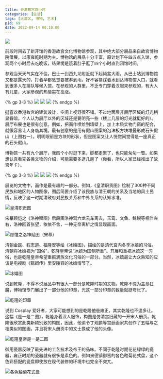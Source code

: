 ```yaml
---
title: 香港故宫四小时
categories: [生活]
tags: [大湾区, 博物, 艺术]
pid: 69
date: 2022-09-14 00:10:00
---
```


![](https://cdn.pinlyu.com/posts/2022/69-hkpm.webp)

前段时间去了新开馆的香港故宫文化博物馆参观，其中绝大部分展品来自故宫博物院借展，以康雍乾时期为主。博物馆的展品十分丰富，原计划下午四五点入馆，参观两个小时后去吃晚饭，结果愣是饿着肚子逛了四个小时直到闭馆时间。
<!-- more -->

参观当天天气实在不佳，巴士一到西九龙附近就下起倾盆大雨。从巴士站到博物馆又都是露天的，打着伞都感觉要被淋到雨。好不容易踩着水到达博物馆入口，就看到很多人在排队等候入馆。在参观的人群里，不乏专门穿着汉服来参观的，有大人有儿童，大家参观的热情实在高涨。

{% gp 3-3 %}
![](https://cdn.pinlyu.com/posts/2022/69-museum1.webp)
![](https://cdn.pinlyu.com/posts/2022/69-museum2.webp)
![](https://cdn.pinlyu.com/posts/2022/69-museum3.webp)
{% endgp %}

挺喜欢香港故宫的建筑设计，空间上视野很不错。不过地面层非展厅区域的灯光稍显昏暗，个人认为展厅以外的区域还是要明亮一些（楼上几层的灯光就挺好的）。展厅布展也是很有创意。例如，把画作喷绘到墙壁上，加上木质实物门窗的配合，就很容易让人身临其境。最有创意的是用有假山图案的泡沫板方块堆叠形成石头假山（上图右一）。明明眼前是方块的形状，但是图案又让人恍惚间觉得是一座真正的石头假山。

博物馆一共有九个展厅，我四个小时逛下来，脚都走累了，也只能匆匆一瞥。如果想认真看完各类文物的介绍，可能需要多逛几趟了（你看，所以人家已经推出了故宫年卡）。

{% gp 3-3 %}
![](https://cdn.pinlyu.com/posts/2022/69-shuangfugongbi.webp)
![](https://cdn.pinlyu.com/posts/2022/69-huoguo.webp)
![](https://cdn.pinlyu.com/posts/2022/69-daqingyuxi.webp)
{% endgp %}

展览的文物中，画作是最有趣的一部分。例如，《皇清职贡图》绘制了300种不同民族和地区的人物图像，图后简要介绍了该民族与清王朝的关系及当地的风土民情，反映了这一时期清政府对民族关系和中外关系的认知水准。

![皇清职贡图](https://cdn.pinlyu.com/posts/2022/69-zhigongtu.webp#600x)

宋摹顾恺之《洛神赋图》后段画洛神驾六龙云车离去，玉鸾、文鱼、鲸鲵等相伴左右，洛神回首张望，依依不舍，一种无奈离析之情显现画面。

![顾恺之洛神赋图（宋摹）](https://cdn.pinlyu.com/posts/2022/69-luoshenfutu.webp#600x)

清朝金昆、程志道、福隆安等绘《冰嬉图》，描绘的是清代宫内冬季冰嬉的习俗。清朝将冰嬉视为“国俗”，乾隆皇帝说“冰嬉为国制所重”。开展和重视冰嬉这一习俗，也是乾隆皇帝希望重振满族文化习俗的一部分。当然，冰嬉最让大众熟知的应该是电视剧《甄嬛传》里安陵容的冰嬉情节了。

![冰嬉图](https://cdn.pinlyu.com/posts/2022/69-bingxitu.webp#600x)

说到乾隆，不得不说展品中有很大一部分是乾隆时期的文物。乾隆不愧为盖章狂魔，博物馆专门展出了一部分他的印章，光这一部分印章的数量就挺夸张了。

![乾隆的印章](https://cdn.pinlyu.com/posts/2022/69-qianlong-yinzhang.webp#600x)

说到 Cosplay 爱好者，大家可能想到的是乾隆他爸雍正，其实乾隆也不遑多让。这幅《是一是二图》，乾隆身着汉人服饰，构图是仿清宫旧藏的一开宋人册页。乾隆很欣赏此类新颖别致的构图，因此，他谕令丁观鹏等宫廷画家共创作了五幅与之相类似的图画，并且将宋人册页中的文士换成了他的头像。

![乾隆皇帝是一是二图](https://cdn.pinlyu.com/posts/2022/69-shiyishier.webp#500x)

御用瓷器反映了最先进的工艺技术及帝王的品味。不同于乾隆时期花花绿绿的瓷器，雍正时期的瓷器就有很多是素色的。例如景德镇御窑的各色釉菊花式盘，这个色彩搭配的瓷盘即使放在现代装修的环境中也完全不突兀。

![各色釉菊花式盘](https://cdn.pinlyu.com/posts/2022/69-yongzheng-cipan.webp#600x)